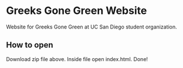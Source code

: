 # Greeks Gone Green Website
Website for Greeks Gone Green at UC San Diego student organization. 

## How to open
Download zip file above. Inside file open index.html.
Done!

